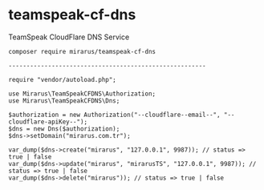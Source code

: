 # teamspeak-cf-dns
 TeamSpeak CloudFlare DNS Service


    composer require mirarus/teamspeak-cf-dns

    -------------------------------------------------------

    require "vendor/autoload.php";

    use Mirarus\TeamSpeakCFDNS\Authorization;
    use Mirarus\TeamSpeakCFDNS\Dns;

    $authorization = new Authorization("--cloudflare--email--", "--cloudflare-apiKey--");
    $dns = new Dns($authorization);
    $dns->setDomain("mirarus.com.tr");

    var_dump($dns->create("mirarus", "127.0.0.1", 9987)); // status => true | false
    var_dump($dns->update("mirarus", "mirarusTS", "127.0.0.1", 9987)); // status => true | false
    var_dump($dns->delete("mirarus")); // status => true | false